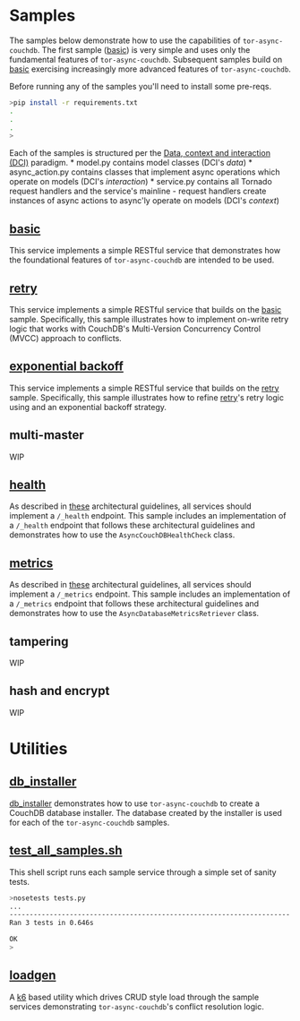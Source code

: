 # Samples
The samples below demonstrate how to use the capabilities
of ```tor-async-couchdb```.
The first sample ([basic](crud/basic)) is very simple and uses only the fundamental
features of ```tor-async-couchdb```. Subsequent samples build on
[basic](crud/basic) exercising increasingly more advanced features
of ```tor-async-couchdb```.

Before running any of the samples you'll need to install
some pre-reqs.

```bash
>pip install -r requirements.txt
.
.
.
>
```

Each of the samples is structured per
the [Data, context and interaction (DCI)](http://en.wikipedia.org/wiki/Data,_context_and_interaction)
paradigm.
	* model.py contains model classes (DCI's *data*)
	* async_action.py contains classes that implement async operations which operate on models (DCI's *interaction*)
	* service.py contains all Tornado request handlers and the service's mainline - request handlers
	  create instances of async actions to async'ly operate on models (DCI's *context*)

## [basic](crud/basic)
This service implements a simple RESTful service that
demonstrates how the foundational features of ```tor-async-couchdb```
are intended to be used.

## [retry](crud/retry)
This service implements a simple RESTful service that
builds on the [basic](crud/basic) sample.
Specifically, this sample illustrates how
to implement on-write retry logic that works with CouchDB's
Multi-Version Concurrency Control (MVCC) approach to conflicts.

## [exponential backoff](crud/exp_backoff)
This service implements a simple RESTful service that
builds on the [retry](crud/retry) sample.
Specifically, this sample illustrates how
to refine [retry](crud/retry)'s retry logic using
and an exponential backoff strategy.

## multi-master
WIP

## [health](health)
As described in [these](https://github.com/simonsdave/microservice-architecture)
architectural guidelines, all services should implement a ```/_health```
endpoint.
This sample includes an implementation of a ```/_health``` endpoint that
follows these architectural guidelines and demonstrates how to use
the ```AsyncCouchDBHealthCheck``` class.

## [metrics](metrics)
As described in [these](https://github.com/simonsdave/microservice-architecture)
architectural guidelines, all services should implement a ```/_metrics```
endpoint.
This sample includes an implementation of a ```/_metrics``` endpoint that
follows these architectural guidelines and demonstrates how to use
the ```AsyncDatabaseMetricsRetriever``` class.

## tampering
WIP

## hash and encrypt
WIP

# Utilities

## [db_installer](db_installer)
[db_installer](db_installer) demonstrates how to use ```tor-async-couchdb```
to create a CouchDB database installer. The database created by
the installer is used for each of the ```tor-async-couchdb```
samples.

## [test_all_samples.sh](test_all_samples.sh)
This shell script runs each sample service through a simple set
of sanity tests.

```bash
>nosetests tests.py
...
----------------------------------------------------------------------
Ran 3 tests in 0.646s

OK
>
```

## [loadgen](loadgen)
A [k6](https://k6.io) based utility which drives CRUD style
load through the sample services demonstrating ```tor-async-couchdb```'s
conflict resolution logic.
